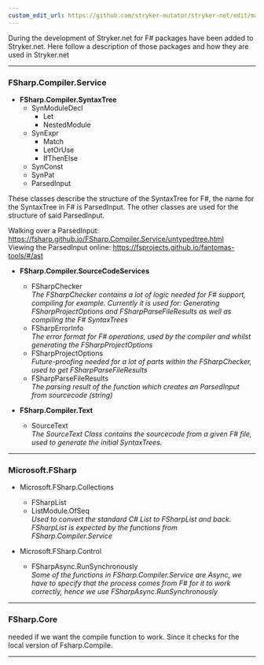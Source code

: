 ```yaml
---
custom_edit_url: https://github.com/stryker-mutator/stryker-net/edit/master/docs/technical-reference/fsharp/Packages.md
---
```


During the development of Stryker.net for F# packages have been added to Stryker.net.
Here follow a description of those packages and how they are used in Stryker.net

---

### FSharp.Compiler.Service
* **FSharp.Compiler.SyntaxTree**
  * SynModuleDecl
    * Let
    * NestedModule
  * SynExpr
    * Match
    * LetOrUse
    * IfThenElse
  * SynConst
  * SynPat
  * ParsedInput

These classes describe the structure of the SyntaxTree for F#, the name for the SyntaxTree in F# is ParsedInput.
The other classes are used for the structure of said ParsedInput.

Walking over a ParsedInput: https://fsharp.github.io/FSharp.Compiler.Service/untypedtree.html  
Viewing the ParsedInput online: https://fsprojects.github.io/fantomas-tools/#/ast

* **FSharp.Compiler.SourceCodeServices**
  * FSharpChecker  
*The FSharpChecker contains a lot of logic needed for F# support, compiling for example. Currently it is used for: Generating FSharpProjectOptions and FSharpParseFileResults as well as compiling the F# SyntaxTrees*
  * FSharpErrorInfo  
*The error format for F# operations, used by the compiler and whilst generating the FSharpProjectOptions*
  * FSharpProjectOptions  
*Future-proofing needed for a lot of parts within the FSharpChecker, used to get FSharpParseFileResults*
  * FSharpParseFileResults  
*The parsing result of the function which creates an ParsedInput from sourcecode (string)*

* **FSharp.Compiler.Text**
  * SourceText  
  *The SourceText Class contains the sourcecode from a given F# file, used to generate the initial SyntaxTrees.*

---

### Microsoft.FSharp
* Microsoft.FSharp.Collections
  * FSharpList
  * ListModule.OfSeq  
  *Used to convert the standard C# List to FSharpList and back. FSharpList is expected by the functions from FSharp.Compiler.Service*

* Microsoft.FSharp.Control
  * FSharpAsync.RunSynchronously  
  *Some of the functions in FSharp.Compiler.Service are Async, we have to specify that the process comes from F# for it to work correctly, hence we use FSharpAsync.RunSynchronously*

---

### FSharp.Core
needed if we want the compile function to work. Since it checks for the local version of Fsharp.Compile.

---
